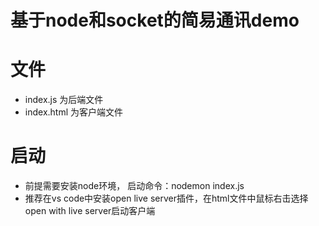 # 基于node和socket的简易通讯demo
# 文件
- index.js 为后端文件
- index.html 为客户端文件
# 启动
- 前提需要安装node环境， 启动命令：nodemon index.js
- 推荐在vs code中安装open live server插件，在html文件中鼠标右击选择open with live server启动客户端